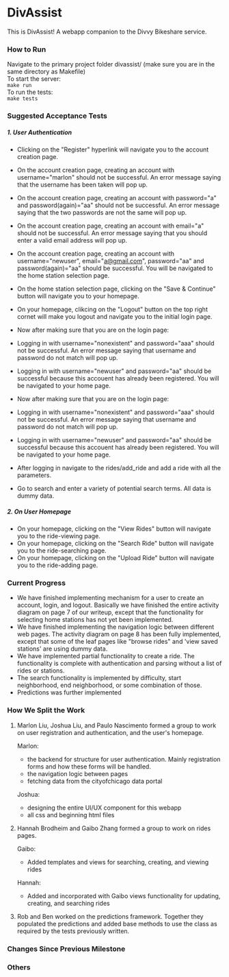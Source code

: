 # DivAssist
This is DivAssist!  A webapp companion to the Divvy Bikeshare service.  
  
### How to Run
Navigate to the primary project folder divassist/ (make sure you are in the same directory as Makefile)  
To start the server:  
`make run`  
To run the tests:  
`make tests`


### Suggested Acceptance Tests  
##### 1. User Authentication
* Clicking on the "Register" hyperlink will navigate you to the account creation page.
* On the account creation page, creating an account with username="marlon" should not be successful. An error message saying that the username has been taken will pop up.
* On the account creation page, creating an account with password="a" and password(again)="aa" should not be successful. An error message saying that the two passwords are not the same will pop up.  
* On the account creation page, creating an account with email="a" should not be successful. An error message saying that you should enter a valid email address will pop up.  
* On the account creation page, creating an account with username="newuser", email="a@gmail.com",  password="aa" and password(again)="aa" should be successful. You will be navigated to the home station selection page.  
* On the home station selection page, clicking on the "Save & Continue" button will navigate you to your homepage.  
* On your homepage, clikcing on the "Logout" button on the top right cornet will make you logout and navigate you to the initial login page.  

* Now after making sure that you are on the login page: 
* Logging in with username="nonexistent" and password="aaa" should not be successful. An error message saying that username and password do not match will pop up.
* Logging in with username="newuser" and password="aa" should be successful because this accouent has already been registered. You will be navigated to your home page.

* Now after making sure that you are on the login page: 
* Logging in with username="nonexistent" and password="aaa" should not be successful. An error message saying that username and password do not match will pop up.
* Logging in with username="newuser" and password="aa" should be successful because this accouent has already been registered. You will be navigated to your home page.

* After logging in navigate to the rides/add_ride and add a ride with all the parameters.
* Go to search and enter a variety of potential search terms.  All data is dummy data.

##### 2. On User Homepage
* On your homepage, clicking on the "View Rides" button will navigate you to the ride-viewing page.
* On your homepage, clicking on the "Search Ride" button will navigate you to the ride-searching page.
* On your homepage, clicking on the "Upload Ride" button will navigate you to the ride-adding page.

### Current Progress  
* We have finished implementing mechanism for a user to create an account, login, and logout. Basically we have finished the entire activity diagram on page 7 of our writeup, except that the functionality for selecting home stations has not yet been implemented.
* We have finished implementing the navigation logic between different web pages. The activity diagram on page 8 has been fully implemented, except that some of the leaf pages like "browse rides" and 'view saved stations' are using dummy data.
* We have implemented partial functionality to create a ride.  The functionality is complete with authentication and parsing without a list of rides or stations.
* The search functionality is implemented by difficulty, start neighborhood, end neighborhood, or some combination of those.
* Predictions was further implemented

### How We Split the Work  
1. Marlon Liu, Joshua Liu, and Paulo Nascimento formed a group to work on user registration and authentication, and the user's homepage.

   Marlon: 
   - the backend for structure for user authentication. Mainly registration forms and how these forms will be handled.  
   - the navigation logic between pages
   - fetching data from the cityofchicago data portal  

   Joshua:
   - designing the entire UI/UX component for this webapp
   - all css and beginning html files

2. Hannah Brodheim and Gaibo Zhang formed a group to work on rides pages.

   Gaibo:
   - Added templates and views for searching, creating, and viewing rides
   
   Hannah:
   - Added and incorporated with Gaibo views functionality for updating, creating, and searching rides

3. Rob and Ben worked on the predictions framework.  Together they populated the predictions and added base methods to use the class as    required by the tests previously written.

### Changes Since Previous Milestone  


### Others  
